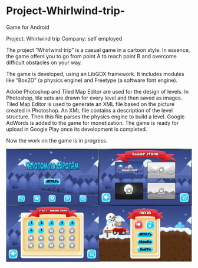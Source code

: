 # Project-Whirlwind-trip-
Game for Android

Project: Whirlwind trip
Company: self employed

The project “Whirlwind trip” is a casual game in a cartoon style. In essence, the game offers you to go from point A to reach point B and overcome difficult obstacles on your way.

The game is developed, using an LibGDX framework. It includes modules like “Box2D” (a physics engine) and Freetype (a software font engine).

Adobe Photoshop and Tiled Map Editor are used for the design of levels. In Photoshop, tile sets are drawn for every level and then saved as images. Tiled Map Editor is used to generate an XML file based on the picture created in Photoshop. An XML file contains a description of the level structure. Then this file parses the physics engine to build a level. Google AdWords is added to the game for monetization. The game is ready for upload in Google Play once its development is completed.

Now the work on the game is in progress.

![Иллюстрация к проекту](https://github.com/ArtPreD/Project-Whirlwind-trip-/blob/master/preview.jpg)
